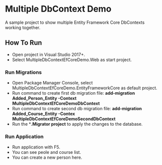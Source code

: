 # Multiple DbContext Demo

A sample project to show multiple Entity Framework Core DbContexts working together.

## How To Run

* Open project in Visual Studio 2017+.
* Select MultipleDbContextEfCoreDemo.Web as start project.

### Run Migrations

* Open Package Manager Console, select MultipleDbContextEfCoreDemo.EntityFrameworkCore as default project.
* Run command to create first db migration file: **add-migration Added_Person_Entity -Context MultipleDbContextEfCoreDemoDbContext**
* Run command to create second db migration file: **add-migration Added_Course_Entity -Contex MultipleDbContextEfCoreDemoSecondDbContext**
* Run the ***.Migrator project** to apply the changes to the database.

### Run Application

* Run application with F5.
* You can see peole and course list.
* You can create a new person here.
